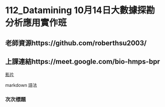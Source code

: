 # 112_Datamining 10月14日大數據探勘分析應用實作班

## 老師資源https://github.com/roberthsu2003/
## 上課連結https://meet.google.com/bio-hmps-bpr

[影片](https://www.youtube.com/watch?v=YWTf5MMuTlY)

markdown 語法

### 次次標題

